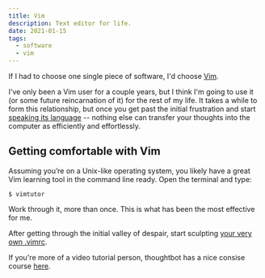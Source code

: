 ```yaml
---
title: Vim
description: Text editor for life.
date: 2021-01-15
tags:
  - software
  - vim
---
```


If I had to choose one single piece of software, I'd choose [Vim](<https://en.wikipedia.org/wiki/Vim_(text_editor)>).

I've only been a Vim user for a couple years, but I think I'm going to use it (or some future reincarnation of it) for the rest of my life. It takes a while to form this relationship, but once you get past the initial frustration and start [speaking its language][grok-vi] -- nothing else can transfer your thoughts into the computer as efficiently and effortlessly.

## Getting comfortable with Vim

Assuming you’re on a Unix-like operating system, you likely have a great Vim learning tool in the command line ready. Open the terminal and type:

    $ vimtutor

Work through it, more than once. This is what has been the most effective for me.

After getting through the initial valley of despair, start sculpting [your very own .vimrc][vimrc].

If you're more of a video tutorial person, thoughtbot has a nice consise course [here][thoughtbot].

[grok-vi]: http://stackoverflow.com/questions/1218390/what-is-your-most-productive-shortcut-with-vim/1220118#1220118
[vimrc]: https://github.com/romainl/idiomatic-vimrc
[thoughtbot]: https://thoughtbot.com/upcase/onramp-to-vim
